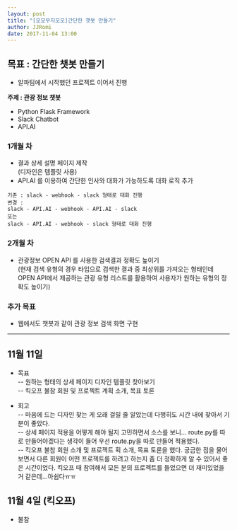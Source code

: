 ```yaml
---
layout: post
title: "[모모무지모모]간단한 챗봇 만들기"
author: JJRomi
date: 2017-11-04 13:00
---
```


## 목표 : 간단한 챗봇 만들기  
- 알파팀에서 시작했던 프로젝트 이어서 진행  

**주제 : 관광 정보 챗봇**
 - Python Flask Framework  
 - Slack Chatbot  
 - API.AI  

### 1개월 차  
- 결과 상세 설명 페이지 제작  
(디자인은 템플릿 사용)  
- API.AI 를 이용하여 간단한 인사와 대화가 가능하도록 대화 로직 추가  
```
기존 : slack - webhook - slack 형태로 대화 진행
변경 :
slack - API.AI - webhook - API.AI - slack
또는
slack - API.AI - webhook - slack 형태로 대화 진행
```

### 2개월 차  
- 관광정보 OPEN API 를 사용한 검색결과 정확도 높이기  
(현재 검색 유형의 경우 타입으로 검색한 결과 중 최상위를 가져오는 형태인데 OPEN API에서 제공하는 관광 유형 리스트를 활용하여 사용자가 원하는 유형의 정확도 높이기)  

### 추가 목표   
- 웹에서도 챗봇과 같이 관광 정보 검색 화면 구현  

---  

## 11월 11일  
- 목표  
-- 원하는 형태의 상세 페이지 디자인 템플릿 찾아보기  
-- 킥오프 불참 회원 및 프로젝트 계획 소개, 목표 토론  

- 회고  
-- 마음에 드는 디자인 찾는 게 오래 걸릴 줄 알았는데 다행히도 시간 내에 찾아서 기분이 좋았다.  
-- 상세 페이지 적용을 어떻게 해야 될지 고민하면서 소스를 보니... route.py를 따로 만들어야겠다는 생각이 들어 우선 route.py을 따로 만들어 적용했다.  
-- 킥오프 불참 회원 소개 및 프로젝트 획 소개, 목표 토론을 했다. 궁금한 점을 물어보면서 다른 회원이 어떤 프로젝트를 하려고 하는지 좀 더 정확하게 알 수 있어서 좋은 시간이었다. 킥오프 때 참여해서 모든 분의 프로젝트를 들었으면 더 재미있었을 거 같은데...아쉽다ㅠㅠ  

## 11월 4일 (킥오프)  
- 불참  
